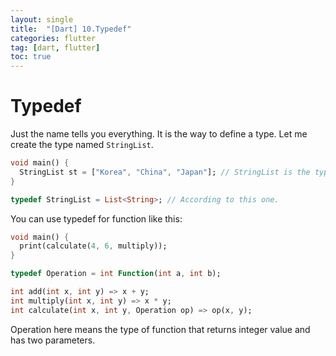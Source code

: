 ```yaml
---
layout: single
title:  "[Dart] 10.Typedef"
categories: flutter
tag: [dart, flutter]
toc: true
---
```


# Typedef

Just the name tells you everything.
It is the way to define a type.
Let me create the type named `StringList`.
```dart
void main() {
  StringList st = ["Korea", "China", "Japan"]; // StringList is the type of list that only contains String
}

typedef StringList = List<String>; // According to this one.
```

You can use typedef for function like this:
```dart
void main() {
  print(calculate(4, 6, multiply));
}

typedef Operation = int Function(int a, int b);

int add(int x, int y) => x + y;
int multiply(int x, int y) => x * y;
int calculate(int x, int y, Operation op) => op(x, y); 
```
Operation here means the type of function that returns integer value and has two parameters.
